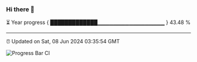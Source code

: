 ### Hi there 👋

⏳ Year progress { █████████████▁▁▁▁▁▁▁▁▁▁▁▁▁▁▁▁▁ } 43.48 %

---

⏰ Updated on Sat, 08 Jun 2024 03:35:54 GMT

![Progress Bar CI](https://github.com/IshwaranRudhara/GIT-ACTION/workflows/Progress%20Bar%20CI/badge.svg)
